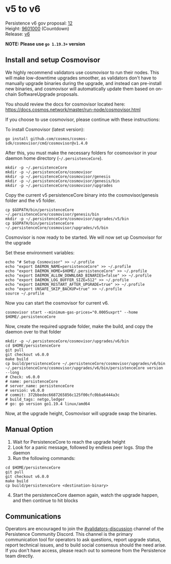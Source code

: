# v5 to v6

Persistence v6 gov proposal: [12](https://www.mintscan.io/persistence/proposals/12) \
Height: [9601000](https://www.mintscan.io/persistence/blocks/9601000) (Countdown) \
Release: [v6](https://github.com/persistenceOne/persistenceCore/releases/tag/v6.0.0)

**NOTE: Please use `go 1.19.3+` version**

## Install and setup Cosmovisor
We highly recommend validators use cosmovisor to run their nodes. This will make low-downtime
upgrades smoother, as validators don't have to manually upgrade binaries during the upgrade,
and instead can pre-install new binaries, and cosmovisor will automatically update them based
on on-chain SoftwareUpgrade proposals.

You should review the docs for cosmovisor located here: https://docs.cosmos.network/master/run-node/cosmovisor.html

If you choose to use cosmovisor, please continue with these instructions:

To install Cosmovisor (latest version):
```
go install github.com/cosmos/cosmos-sdk/cosmovisor/cmd/cosmovisor@v1.4.0
```
After this, you must make the necessary folders for cosmosvisor in your daemon home directory (`~/.persistenceCore`).
```
mkdir -p ~/.persistenceCore
mkdir -p ~/.persistenceCore/cosmovisor
mkdir -p ~/.persistenceCore/cosmovisor/genesis
mkdir -p ~/.persistenceCore/cosmovisor/genesis/bin
mkdir -p ~/.persistenceCore/cosmovisor/upgrades
```

Copy the current v5 persistenceCore binary into the cosmovisor/genesis folder and the v5 folder.
```
cp $GOPATH/bin/persistenceCore ~/.persistenceCore/cosmovisor/genesis/bin
mkdir -p ~/.persistenceCore/cosmovisor/upgrades/v5/bin
cp $GOPATH/bin/persistenceCore ~/.persistenceCore/cosmovisor/upgrades/v5/bin
```

Cosmovisor is now ready to be started. We will now set up Cosmovisor for the upgrade

Set these environment variables:
```
echo "# Setup Cosmovisor" >> ~/.profile
echo "export DAEMON_NAME=persistenceCore" >> ~/.profile
echo "export DAEMON_HOME=$HOME/.persistenceCore" >> ~/.profile
echo "export DAEMON_ALLOW_DOWNLOAD_BINARIES=false" >> ~/.profile
echo "export DAEMON_LOG_BUFFER_SIZE=512" >> ~/.profile
echo "export DAEMON_RESTART_AFTER_UPGRADE=true" >> ~/.profile
echo "export UNSAFE_SKIP_BACKUP=true" >> ~/.profile
source ~/.profile
```

Now you can start the cosmovisor for current v6.
```
cosmovisor start --minimum-gas-prices="0.0005uxprt" --home $HOME/.persistenceCore
```

Now, create the required upgrade folder, make the build, and copy the daemon over to that folder

```
mkdir -p ~/.persistenceCore/cosmovisor/upgrades/v6/bin
cd $HOME/persistenceCore
git pull
git checkout v6.0.0
make build
cp build/persistenceCore ~/.persistenceCore/cosmovisor/upgrades/v6/bin
~/.persistenceCore/cosmovisor/upgrades/v6/bin/persistenceCore version --long
# Check: v6.0.0
# name: persistenceCore
# server_name: persistenceCore
# version: v6.0.0
# commit: 372bbedec6687265856c125f00cfc0bba6444a3c
# build_tags: netgo,ledger
# go: go version go1.19.4 linux/amd64
```
Now, at the upgrade height, Cosmovisor will upgrade swap the binaries.

## Manual Option
1. Wait for PersistenceCore to reach the upgrade height
2. Look for a panic message, followed by endless peer logs. Stop the daemon
3. Run the following commands:
```
cd $HOME/persistenceCore
git pull
git checkout v6.0.0
make build
cp build/persistenceCore <destination-binary>
```
4. Start the persistenceCore daemon again, watch the upgrade happen, and then continue to hit blocks

## Communications
Operators are encouraged to join the [#validators-discussion](https://discord.gg/hnvDDzRFrV)
channel of the Persistence Community Discord. This channel is the primary communication tool
for operators to ask questions, report upgrade status, report technical issues, and to build
social consensus should the need arise. If you don't have access, please reach out to someone
from the Persistence team directly.

